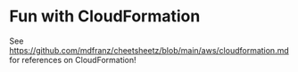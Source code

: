 # Fun with CloudFormation 

See https://github.com/mdfranz/cheetsheetz/blob/main/aws/cloudformation.md for references on CloudFormation!
